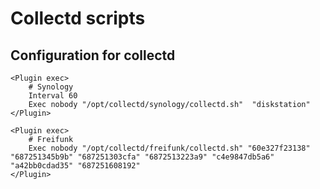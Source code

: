 Collectd scripts
================

Configuration for collectd
--------------------------

```
<Plugin exec>
	# Synology
	Interval 60
	Exec nobody "/opt/collectd/synology/collectd.sh"  "diskstation"
</Plugin>

<Plugin exec>
	# Freifunk
	Exec nobody "/opt/collectd/freifunk/collectd.sh" "60e327f23138" "687251345b9b" "687251303cfa" "6872513223a9" "c4e9847db5a6" "a42bb0cdad35" "687251608192"
</Plugin>
```
